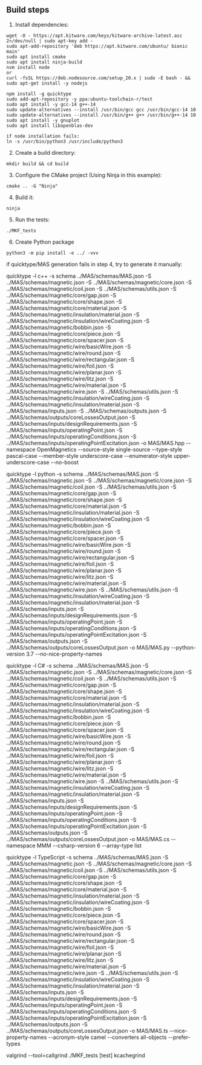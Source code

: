 
## Build steps

1. Install dependencies:

```
wget -O - https://apt.kitware.com/keys/kitware-archive-latest.asc 2>/dev/null | sudo apt-key add -
sudo apt-add-repository 'deb https://apt.kitware.com/ubuntu/ bionic main'
sudo apt install cmake
sudo apt install ninja-build
nvm install node
or
curl -fsSL https://deb.nodesource.com/setup_20.x | sudo -E bash - && sudo apt-get install -y nodejs

npm install -g quicktype
sudo add-apt-repository -y ppa:ubuntu-toolchain-r/test
sudo apt install -y gcc-14 g++-14
sudo update-alternatives --install /usr/bin/gcc gcc /usr/bin/gcc-14 10
sudo update-alternatives --install /usr/bin/g++ g++ /usr/bin/g++-14 10
sudo apt install -y gnuplot
sudo apt install libopenblas-dev

if node installation fails:
ln -s /usr/bin/python3 /usr/include/python3

```

2. Create a build directory:

```
mkdir build && cd build
```

3. Configure the CMake project (Using Ninja in this example):

```
cmake .. -G "Ninja"
```

4. Build it:

```
ninja
```

5. Run the tests:

```
./MKF_tests
```
6. Create Python package

```
python3 -m pip install -e ../ -vvv
```


if quicktype/MAS generation fails in step 4, try to generate it manually:

quicktype -l c++ -s schema ../MAS/schemas/MAS.json -S ../MAS/schemas/magnetic.json -S ../MAS/schemas/magnetic/core.json -S ../MAS/schemas/magnetic/coil.json -S ../MAS/schemas/utils.json -S ../MAS/schemas/magnetic/core/gap.json -S ../MAS/schemas/magnetic/core/shape.json -S ../MAS/schemas/magnetic/core/material.json -S ../MAS/schemas/magnetic/insulation/material.json -S ../MAS/schemas/magnetic/insulation/wireCoating.json -S ../MAS/schemas/magnetic/bobbin.json -S ../MAS/schemas/magnetic/core/piece.json -S ../MAS/schemas/magnetic/core/spacer.json -S ../MAS/schemas/magnetic/wire/basicWire.json -S ../MAS/schemas/magnetic/wire/round.json -S ../MAS/schemas/magnetic/wire/rectangular.json -S ../MAS/schemas/magnetic/wire/foil.json -S ../MAS/schemas/magnetic/wire/planar.json -S ../MAS/schemas/magnetic/wire/litz.json -S ../MAS/schemas/magnetic/wire/material.json -S ../MAS/schemas/magnetic/wire.json -S ../MAS/schemas/utils.json -S ../MAS/schemas/magnetic/insulation/wireCoating.json -S ../MAS/schemas/magnetic/insulation/material.json -S ../MAS/schemas/inputs.json -S ../MAS/schemas/outputs.json -S ../MAS/schemas/outputs/coreLossesOutput.json -S ../MAS/schemas/inputs/designRequirements.json -S ../MAS/schemas/inputs/operatingPoint.json -S ../MAS/schemas/inputs/operatingConditions.json -S ../MAS/schemas/inputs/operatingPointExcitation.json -o MAS/MAS.hpp --namespace OpenMagnetics --source-style single-source --type-style pascal-case --member-style underscore-case --enumerator-style upper-underscore-case --no-boost


quicktype -l python -s schema ../MAS/schemas/MAS.json -S ../MAS/schemas/magnetic.json -S ../MAS/schemas/magnetic/core.json -S ../MAS/schemas/magnetic/coil.json -S ../MAS/schemas/utils.json -S ../MAS/schemas/magnetic/core/gap.json -S ../MAS/schemas/magnetic/core/shape.json -S ../MAS/schemas/magnetic/core/material.json -S ../MAS/schemas/magnetic/insulation/material.json -S ../MAS/schemas/magnetic/insulation/wireCoating.json -S ../MAS/schemas/magnetic/bobbin.json -S ../MAS/schemas/magnetic/core/piece.json -S ../MAS/schemas/magnetic/core/spacer.json -S ../MAS/schemas/magnetic/wire/basicWire.json -S ../MAS/schemas/magnetic/wire/round.json -S ../MAS/schemas/magnetic/wire/rectangular.json -S ../MAS/schemas/magnetic/wire/foil.json -S ../MAS/schemas/magnetic/wire/planar.json -S ../MAS/schemas/magnetic/wire/litz.json -S ../MAS/schemas/magnetic/wire/material.json -S ../MAS/schemas/magnetic/wire.json -S ../MAS/schemas/utils.json -S ../MAS/schemas/magnetic/insulation/wireCoating.json -S ../MAS/schemas/magnetic/insulation/material.json -S ../MAS/schemas/inputs.json -S ../MAS/schemas/inputs/designRequirements.json -S ../MAS/schemas/inputs/operatingPoint.json -S ../MAS/schemas/inputs/operatingConditions.json -S ../MAS/schemas/inputs/operatingPointExcitation.json -S ../MAS/schemas/outputs.json -S ../MAS/schemas/outputs/coreLossesOutput.json -o MAS/MAS.py --python-version 3.7 --no-nice-property-names

quicktype -l C# -s schema ../MAS/schemas/MAS.json -S ../MAS/schemas/magnetic.json -S ../MAS/schemas/magnetic/core.json -S ../MAS/schemas/magnetic/coil.json -S ../MAS/schemas/utils.json -S ../MAS/schemas/magnetic/core/gap.json -S ../MAS/schemas/magnetic/core/shape.json -S ../MAS/schemas/magnetic/core/material.json -S ../MAS/schemas/magnetic/insulation/material.json -S ../MAS/schemas/magnetic/insulation/wireCoating.json -S ../MAS/schemas/magnetic/bobbin.json -S ../MAS/schemas/magnetic/core/piece.json -S ../MAS/schemas/magnetic/core/spacer.json -S ../MAS/schemas/magnetic/wire/basicWire.json -S ../MAS/schemas/magnetic/wire/round.json -S ../MAS/schemas/magnetic/wire/rectangular.json -S ../MAS/schemas/magnetic/wire/foil.json -S ../MAS/schemas/magnetic/wire/planar.json -S ../MAS/schemas/magnetic/wire/litz.json -S ../MAS/schemas/magnetic/wire/material.json -S ../MAS/schemas/magnetic/wire.json -S ../MAS/schemas/utils.json -S ../MAS/schemas/magnetic/insulation/wireCoating.json -S ../MAS/schemas/magnetic/insulation/material.json -S ../MAS/schemas/inputs.json -S ../MAS/schemas/inputs/designRequirements.json -S ../MAS/schemas/inputs/operatingPoint.json -S ../MAS/schemas/inputs/operatingConditions.json -S ../MAS/schemas/inputs/operatingPointExcitation.json -S ../MAS/schemas/outputs.json -S ../MAS/schemas/outputs/coreLossesOutput.json -o MAS/MAS.cs  --namespace MMM --csharp-version 6  --array-type list 

quicktype -l TypeScript -s schema ../MAS/schemas/MAS.json -S ../MAS/schemas/magnetic.json -S ../MAS/schemas/magnetic/core.json -S ../MAS/schemas/magnetic/coil.json -S ../MAS/schemas/utils.json -S ../MAS/schemas/magnetic/core/gap.json -S ../MAS/schemas/magnetic/core/shape.json -S ../MAS/schemas/magnetic/core/material.json -S ../MAS/schemas/magnetic/insulation/material.json -S ../MAS/schemas/magnetic/insulation/wireCoating.json -S ../MAS/schemas/magnetic/bobbin.json -S ../MAS/schemas/magnetic/core/piece.json -S ../MAS/schemas/magnetic/core/spacer.json -S ../MAS/schemas/magnetic/wire/basicWire.json -S ../MAS/schemas/magnetic/wire/round.json -S ../MAS/schemas/magnetic/wire/rectangular.json -S ../MAS/schemas/magnetic/wire/foil.json -S ../MAS/schemas/magnetic/wire/planar.json -S ../MAS/schemas/magnetic/wire/litz.json -S ../MAS/schemas/magnetic/wire/material.json -S ../MAS/schemas/magnetic/wire.json -S ../MAS/schemas/utils.json -S ../MAS/schemas/magnetic/insulation/wireCoating.json -S ../MAS/schemas/magnetic/insulation/material.json -S ../MAS/schemas/inputs.json -S ../MAS/schemas/inputs/designRequirements.json -S ../MAS/schemas/inputs/operatingPoint.json -S ../MAS/schemas/inputs/operatingConditions.json -S ../MAS/schemas/inputs/operatingPointExcitation.json -S ../MAS/schemas/outputs.json -S ../MAS/schemas/outputs/coreLossesOutput.json -o MAS/MAS.ts --nice-property-names --acronym-style camel --converters all-objects --prefer-types


valgrind --tool=callgrind ./MKF_tests [test]
kcachegrind